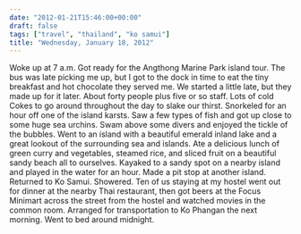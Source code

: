 ```yaml
---
date: "2012-01-21T15:46:00+00:00"
draft: false
tags: ["travel", "thailand", "ko samui"]
title: "Wednesday, January 18, 2012"
---
```

Woke up at 7 a.m. Got ready for the Angthong Marine Park island tour. The bus was late picking me up, but I got to the dock in time to eat the tiny breakfast and hot chocolate they served me. We started a little late, but they made up for it later. About forty people plus five or so staff. Lots of cold Cokes to go around throughout the day to slake our thirst. Snorkeled for an hour off one of the island karsts. Saw a few types of fish and got up close to some huge sea urchins. Swam above some divers and enjoyed the tickle of the bubbles. Went to an island with a beautiful emerald inland lake and a great lookout of the surrounding sea and islands. Ate a delicious lunch of green curry and vegetables, steamed rice, and sliced fruit on a beautiful sandy beach all to ourselves. Kayaked to a sandy spot on a nearby island and played in the water for an hour. Made a pit stop at another island. Returned to Ko Samui. Showered. Ten of us staying at my hostel went out for dinner at the nearby Thai restaurant, then got beers at the Focus Minimart across the street from the hostel and watched movies in the common room. Arranged for transportation to Ko Phangan the next morning. Went to bed around midnight.
